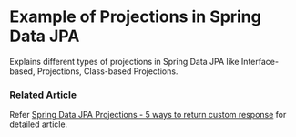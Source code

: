 # Example of Projections in Spring Data JPA #
Explains different types of projections in Spring Data JPA like Interface-based, Projections, Class-based Projections.

### Related Article ###

Refer [Spring Data JPA Projections - 5 ways to return custom response](http://www.bytestree.com/spring/spring-data-jpa-projections-5-ways-return-custom-object/) for detailed article.

